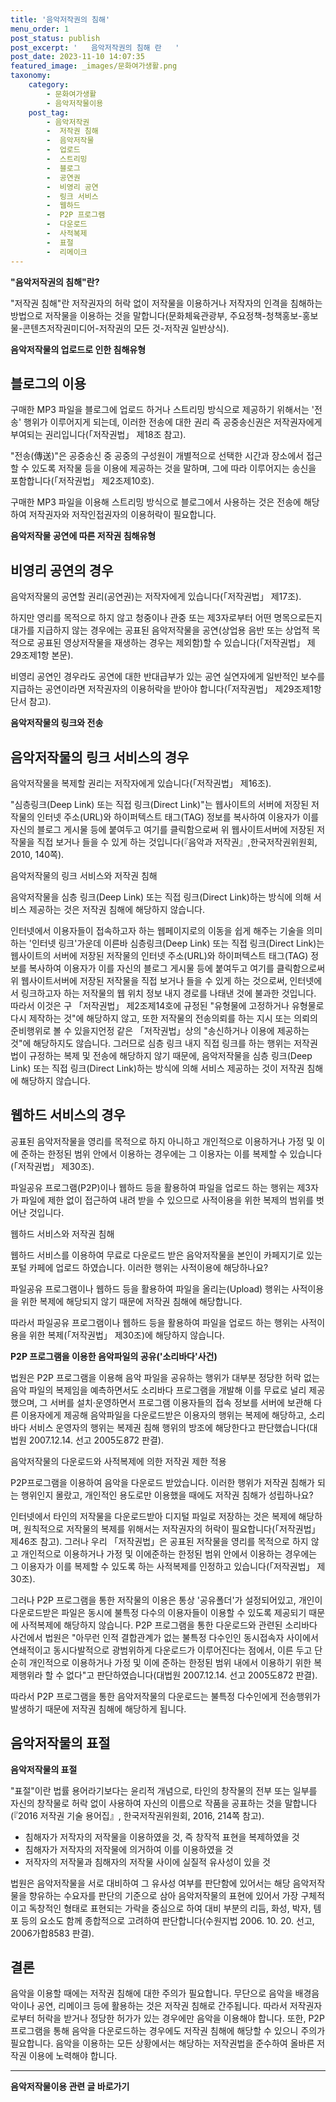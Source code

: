 ```yaml
---
title: '음악저작권의 침해'
menu_order: 1
post_status: publish
post_excerpt: '   음악저작권의 침해 란   '
post_date: 2023-11-10 14:07:35
featured_image: _images/문화여가생활.png
taxonomy:
    category:
        - 문화여가생활
        - 음악저작물이용
    post_tag:
        - 음악저작권
        -  저작권 침해
        -  음악저작물
        -  업로드
        -  스트리밍
        -  블로그
        -  공연권
        -  비영리 공연
        -  링크 서비스
        -  웹하드
        -  P2P 프로그램
        -  다운로드
        -  사적복제
        -  표절
        -  리메이크
---
```



**"음악저작권의 침해"란?**

"저작권 침해"란 저작권자의 허락 없이 저작물을 이용하거나 저작자의 인격을 침해하는 방법으로 저작물을 이용하는 것을 말합니다(문화체육관광부, 주요정책-청책홍보-홍보물-콘텐츠저작권미디어-저작권의 모든 것-저작권 일반상식). 

**음악저작물의 업로드로 인한 침해유형**

## 블로그의 이용

구매한 MP3 파일을 블로그에 업로드 하거나 스트리밍 방식으로 제공하기 위해서는 '전송' 행위가 이루어지게 되는데, 이러한 전송에 대한 권리 즉 공중송신권은 저작권자에게 부여되는 권리입니다(「저작권법」 제18조 참고).

"전송(傳送)"은 공중송신 중 공중의 구성원이 개별적으로 선택한 시간과 장소에서 접근할 수 있도록 저작물 등을 이용에 제공하는 것을 말하며, 그에 따라 이루어지는 송신을 포함합니다(「저작권법」 제2조제10호).

구매한 MP3 파일을 이용해 스트리밍 방식으로 블로그에서 사용하는 것은 전송에 해당하여 저작권자와 저작인접권자의 이용허락이 필요합니다.

**음악저작물 공연에 따른 저작권 침해유형**

## 비영리 공연의 경우

음악저작물의 공연할 권리(공연권)는 저작자에게 있습니다(「저작권법」 제17조).

하지만 영리를 목적으로 하지 않고 청중이나 관중 또는 제3자로부터 어떤 명목으로든지 대가를 지급하지 않는 경우에는 공표된 음악저작물을 공연(상업용 음반 또는 상업적 목적으로 공표된 영상저작물을 재생하는 경우는 제외함)할 수 있습니다(「저작권법」 제29조제1항 본문).

비영리 공연인 경우라도 공연에 대한 반대급부가 있는 공연 실연자에게 일반적인 보수를 지급하는 공연이라면 저작권자의 이용허락을 받아야 합니다(「저작권법」 제29조제1항 단서 참고).

**음악저작물의 링크와 전송**

## 음악저작물의 링크 서비스의 경우

음악저작물을 복제할 권리는 저작자에게 있습니다(「저작권법」 제16조).

"심층링크(Deep Link) 또는 직접 링크(Direct Link)"는 웹사이트의 서버에 저장된 저작물의 인터넷 주소(URL)와 하이퍼텍스트 태그(TAG) 정보를 복사하여 이용자가 이를 자신의 블로그 게시물 등에 붙여두고 여기를 클릭함으로써 위 웹사이트서버에 저장된 저작물을 직접 보거나 들을 수 있게 하는 것입니다(『음악과 저작권』,한국저작권위원회, 2010, 140쪽).

음악저작물의 링크 서비스와 저작권 침해

음악저작물을 심층 링크(Deep Link) 또는 직접 링크(Direct Link)하는 방식에 의해 서비스 제공하는 것은 저작권 침해에 해당하지 않습니다.

인터넷에서 이용자들이 접속하고자 하는 웹페이지로의 이동을 쉽게 해주는 기술을 의미하는 '인터넷 링크'가운데 이른바 심층링크(Deep Link) 또는 직접 링크(Direct Link)는 웹사이트의 서버에 저장된 저작물의 인터넷 주소(URL)와 하이퍼텍스트 태그(TAG) 정보를 복사하여 이용자가 이를 자신의 블로그 게시물 등에 붙여두고 여기를 클릭함으로써 위 웹사이트서버에 저장된 저작물을 직접 보거나 들을 수 있게 하는 것으로써, 인터넷에서 링크하고자 하는 저작물의 웹 위치 정보 내지 경로를 나태낸 것에 불과한 것입니다. 따라서 이것은 구 「저작권법」 제2조제14호에 규정된 "유형물에 고정하거나 유형물로 다시 제작하는 것"에 해당하지 않고, 또한 저작물의 전송의뢰를 하는 지시 또는 의뢰의 준비행위로 볼 수 있을지언정 같은 「저작권법」상의 "송신하거나 이용에 제공하는 것"에 해당하지도 않습니다. 그러므로 심층 링크 내지 직접 링크를 하는 행위는 저작권법이 규정하는 복제 및 전송에 해당하지 않기 때문에, 음악저작물을 심층 링크(Deep Link) 또는 직접 링크(Direct Link)하는 방식에 의해 서비스 제공하는 것이 저작권 침해에 해당하지 않습니다.

## 웹하드 서비스의 경우

공표된 음악저작물을 영리를 목적으로 하지 아니하고 개인적으로 이용하거나 가정 및 이에 준하는 한정된 범위 안에서 이용하는 경우에는 그 이용자는 이를 복제할 수 있습니다(「저작권법」 제30조).

파일공유 프로그램(P2P)이나 웹하드 등을 활용하여 파일을 업로드 하는 행위는 제3자가 파일에 제한 없이 접근하여 내려 받을 수 있으므로 사적이용을 위한 복제의 범위를 벗어난 것입니다.

웹하드 서비스와 저작권 침해

웹하드 서비스를 이용하여 무료로 다운로드 받은 음악저작물을 본인이 카페지기로 있는 포털 카페에 업로드 하였습니다. 이러한 행위는 사적이용에 해당하나요?

파일공유 프로그램이나 웹하드 등을 활용하여 파일을 올리는(Upload) 행위는 사적이용을 위한 복제에 해당되지 않기 때문에 저작권 침해에 해당합니다.

따라서 파일공유 프로그램이나 웹하드 등을 활용하여 파일을 업로드 하는 행위는 사적이용을 위한 복제(「저작권법」 제30조)에 해당하지 않습니다.

**P2P 프로그램을 이용한 음악파일의 공유('소리바다'사건)**

법원은 P2P 프로그램을 이용해 음악 파일을 공유하는 행위가 대부분 정당한 허락 없는 음악 파일의 복제임을 예측하면서도 소리바다 프로그램을 개발해 이를 무료로 널리 제공했으며, 그 서버를 설치·운영하면서 프로그램 이용자들의 접속 정보를 서버에 보관해 다른 이용자에게 제공해 음악파일을 다운로드받은 이용자의 행위는 복제에 해당하고, 소리바다 서비스 운영자의 행위는 복제권 침해 행위의 방조에 해당한다고 판단했습니다(대법원 2007.12.14. 선고 2005도872 판결).

음악저작물의 다운로드와 사적복제에 의한 저작권 제한 적용

P2P프로그램을 이용하여 음악을 다운로드 받았습니다. 이러한 행위가 저작권 침해가 되는 행위인지 몰랐고, 개인적인 용도로만 이용했을 때에도 저작권 침해가 성립하나요?

인터넷에서 타인의 저작물을 다운로드받아 디지털 파일로 저장하는 것은 복제에 해당하며, 원칙적으로 저작물의 복제를 위해서는 저작권자의 허락이 필요합니다(「저작권법」 제46조 참고). 그러나 우리 「저작권법」은 공표된 저작물을 영리를 목적으로 하지 않고 개인적으로 이용하거나 가정 및 이에준하는 한정된 범위 안에서 이용하는 경우에는 그 이용자가 이를 복제할 수 있도록 하는 사적복제를 인정하고 있습니다(「저작권법」 제30조). 

그러나 P2P 프로그램을 통한 저작물의 이용은 통상 '공유폴더'가 설정되어있고, 개인이 다운로드받은 파일은 동시에 불특정 다수의 이용자들이 이용할 수 있도록 제공되기 때문에 사적복제에 해당하지 않습니다. P2P 프로그램을 통한 다운로드와 관련된 소리바다 사건에서 법원은 "아무런 인적 결합관계가 없는 불특정 다수인인 동시접속자 사이에서 연쇄적이고 동시다발적으로 광범위하게 다운로드가 이루어진다는 점에서, 이른 두고 단순히 개인적으로 이용하거나 가정 및 이에 준하는 한정된 범위 내에서 이용하기 위한 복제행위라 할 수 없다"고 판단하였습니다(대법원 2007.12.14. 선고 2005도872 판결).

따라서 P2P 프로그램을 통한 음악저작물의 다운로드는 불특정 다수인에게 전송행위가 발생하기 때문에 저작권 침해에 해당하게 됩니다.

## 음악저작물의 표절

**음악저작물의 표절**

"표절"이란 법률 용어라기보다는 윤리적 개념으로, 타인의 창작물의 전부 또는 일부를 자신의 창작물로 허락 없이 사용하여 자신의 이름으로 작품을 공표하는 것을 말합니다(『2016 저작권 기술 용어집』, 한국저작권위원회, 2016, 214쪽 참고).

- 침해자가 저작자의 저작물을 이용하였을 것, 즉 창작적 표현을 복제하였을 것
- 침해자가 저작자의 저작물에 의거하여 이를 이용하였을 것
- 저작자의 저작물과 침해자의 저작물 사이에 실질적 유사성이 있을 것

법원은 음악저작물을 서로 대비하여 그 유사성 여부를 판단함에 있어서는 해당 음악저작물을 향유하는 수요자를 판단의 기준으로 삼아 음악저작물의 표현에 있어서 가장 구체적이고 독창적인 형태로 표현되는 가락을 중심으로 하여 대비 부분의 리듬, 화성, 박자, 템포 등의 요소도 함께 종합적으로 고려하여 판단합니다(수원지법 2006. 10. 20. 선고, 2006가합8583 판결).

## 결론

음악을 이용할 때에는 저작권 침해에 대한 주의가 필요합니다. 무단으로 음악을 배경음악이나 공연, 리메이크 등에 활용하는 것은 저작권 침해로 간주됩니다. 따라서 저작권자로부터 허락을 받거나 정당한 허가가 있는 경우에만 음악을 이용해야 합니다. 또한, P2P 프로그램을 통해 음악을 다운로드하는 경우에도 저작권 침해에 해당할 수 있으니 주의가 필요합니다. 음악을 이용하는 모든 상황에서는 해당하는 저작권법을 준수하여 올바른 저작권 이용에 노력해야 합니다.
<!-- wp:separator -->
<hr class="wp-block-separator has-alpha-channel-opacity"/>
<!-- /wp:separator -->

<!-- wp:group {"backgroundColor":"base","layout":{"type":"constrained"}} -->
<div class="wp-block-group has-base-background-color has-background"><!-- wp:paragraph {"align":"center","fontSize":"medium"} -->
<p class="has-text-align-center has-large-font-size"><strong>음악저작물이용 관련 글 바로가기</strong></p>
<!-- /wp:paragraph -->


<!-- wp:latest-posts
{"categories":[{"id":15931,"count":19,"description":"","link":"https://uknowlaw.com/category/%ec%9d%8c%ec%95%85%ec%a0%80%ec%9e%91%eb%ac%bc%ec%9d%b4%ec%9a%a9/","name":"음악저작물이용","slug":"음악저작물이용","taxonomy":"category","parent":0,"meta":[],"_links":{"self":[{"href":"https://uknowlaw.com/wp-json/wp/v2/categories/15931"}],"collection":[{"href":"https://uknowlaw.com/wp-json/wp/v2/categories"}],"about":[{"href":"https://uknowlaw.com/wp-json/wp/v2/taxonomies/category"}],"wp:post_type":[{"href":"https://uknowlaw.com/wp-json/wp/v2/posts?categories=15931"}],"curies":[{"name":"wp","href":"https://api.w.org/{rel}","templated":true}]}}],"postsToShow":100,"excerptLength":28,"postLayout":"grid","columns":2,"featuredImageAlign":"left","featuredImageSizeSlug":"large","fontSize":"small"} /--></div>
<!-- /wp:group -->